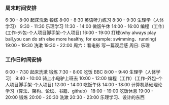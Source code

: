 ### 周末时间安排
6:30 - 8:00 起床洗漱 锻炼
8:00 - 8:30 英语听力练习
8:30 - 9:30 生理学（人体学习）
9:30 - 11:30 乐理学习
11:30 - 14:00 做饭午休
14:00 - 16:00 编程（工作）(工作-外包-个人项目脚手架-个人项目) 
16:00 - 19:00 打球(why always play ball,you can do sth else more healthy, for example: swimming、running) 
19:00 - 19:30 洗漱
19:30 - 22:00 周六：看电影  写一篇观后感 周日: 乐理 


### 工作日时间安排
6:00 - 7:30 起床洗漱 锻炼
7:30 - 8:00 吃饭 BBC
8:00 - 9:40 生理学（人体学习）
9:40 - 10:00 骑上小电驴上班去
10:00 - 12:00 编程（工作）(工作-外包-个人项目脚手架-个人项目)
12:00 - 14:00 吃饭午休
14:00 - 18:00 计算机基础理论学习（算法、架构、论坛、书籍、github）
18:00 - 19:00 吃饭休息
19:00 - 20:00 锻炼
20:00 - 20:30 洗漱
20:30 - 23:00 乐理学习、设计的东西 

